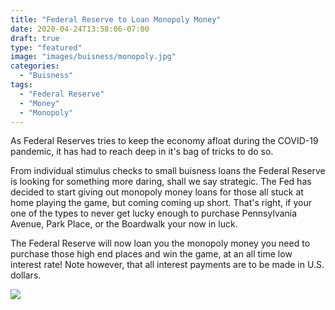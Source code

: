 ```yaml
---
title: "Federal Reserve to Loan Monopoly Money"
date: 2020-04-24T13:58:06-07:00
draft: true
type: "featured"
image: "images/buisness/monopoly.jpg"
categories:
  - "Buisness"
tags:
  - "Federal Reserve"
  - "Money"
  - "Monopoly"
---
```


As Federal Reserves tries to keep the economy afloat during the COVID-19 pandemic, it has had to reach deep in it's bag of tricks to do so.

From individual stimulus checks to small buisness loans the Federal Reserve is looking for something more daring, shall we say strategic. The Fed has decided to start giving out monopoly money loans for those all stuck at home playing the game, but coming coming up short. That's right, if your one of the types to never get lucky enough to purchase Pennsylvania Avenue, Park Place, or the Boardwalk your now in luck.

The Federal Reserve will now loan you the monopoly money you need to purchase those high end places and win the game, at an all time low interest rate! Note however, that all interest payments are to be made in U.S. dollars.



![](../../../images/buisness/monopolyMeme.jpg)